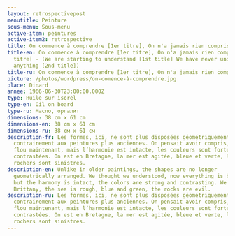 ```yaml
---
layout: retrospectivepost
menutitle: Peinture
sous-menu: Sous-menu
active-item: peintures
active-item2: retrospective
title: On commence à comprendre [1er titre], On n'a jamais rien compris [2e titre]
title-en: On commence à comprendre [1er titre], On n'a jamais rien compris [2e
  titre] - (We are starting to understand [1st title] We have never understood
  anything [2nd title])
title-ru: On commence à comprendre [1er titre], On n'a jamais rien compris [2e titre]
picture: /photos/wordpress/on-comence-à-comprendre.jpg
place: Dinard
annee: 1966-06-30T23:00:00.000Z
type: Huile sur isorel
type-en: Oil on board
type-ru: Масло, оргалит
dimensions: 38 cm x 61 cm
dimensions-en: 38 cm x 61 cm
dimensions-ru: 38 см x 61 см
description-fr: Les formes, ici, ne sont plus disposées géométriquement -
  contrairement aux peintures plus anciennes. On pensait avoir compris, tout est
  flou maintenant, mais l’harmonie est intacte, les couleurs sont fortes et
  contrastées. On est en Bretagne, la mer est agitée, bleue et verte, les
  rochers sont sinistres.
description-en: Unlike in older paintings, the shapes are no longer
  geometrically arranged. We thought we understood, now everything is blurred,
  but the harmony is intact, the colors are strong and contrasting. We are in
  Brittany, the sea is rough, blue and green, the rocks are evil.
description-ru: Les formes, ici, ne sont plus disposées géométriquement -
  contrairement aux peintures plus anciennes. On pensait avoir compris, tout est
  flou maintenant, mais l’harmonie est intacte, les couleurs sont fortes et
  contrastées. On est en Bretagne, la mer est agitée, bleue et verte, les
  rochers sont sinistres.
---
```

